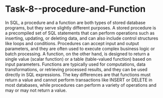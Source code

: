 # Task-8--procedure-and-Function
In SQL, a procedure and a function are both types of stored database programs, but they serve slightly different purposes. 
A stored procedure is a precompiled set of SQL statements that can perform operations such as inserting, updating, or deleting data, and can also include control structures like loops and conditions. Procedures can accept input and output parameters, and they are often used to execute complex business logic or batch processing. A function, on the other hand, is designed to return a single value (scalar function) or a table (table-valued function) based on input parameters. Functions are typically used for computations, data transformations, or retrieving processed results, and they can be used directly in SQL expressions. The key differences are that functions must return a value and cannot perform transactions like INSERT or DELETE in most databases, while procedures can perform a variety of operations and may or may not return a value.
